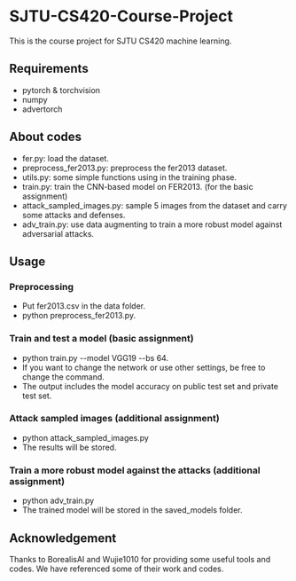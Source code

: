 # SJTU-CS420-Course-Project
This is the course project for SJTU CS420 machine learning.  

## Requirements
* pytorch & torchvision
* numpy
* advertorch

## About codes
* fer.py: load the dataset.
* preprocess_fer2013.py: preprocess the fer2013 dataset.
* utils.py: some simple functions using in the training phase.
* train.py: train the CNN-based model on FER2013. (for the basic assignment)
* attack_sampled_images.py: sample 5 images from the dataset and carry some attacks and defenses.
* adv_train.py: use data augmenting to train a more robust model against adversarial attacks.

## Usage
### Preprocessing
* Put fer2013.csv in the data folder. 
* python preprocess_fer2013.py.
### Train and test a model (basic assignment)
* python train.py --model VGG19 --bs 64. 
* If you want to change the network or use other settings, be free to change the command.
* The output includes the model accuracy on public test set and private test set. 
### Attack sampled images (additional assignment)
* python attack_sampled_images.py
* The results will be stored.
### Train a more robust model against the attacks (additional assignment)
* python adv_train.py
* The trained model will be stored in the saved_models folder.

## Acknowledgement
Thanks to BorealisAI and Wujie1010 for providing some useful tools and codes. We have referenced some of their work and codes.
